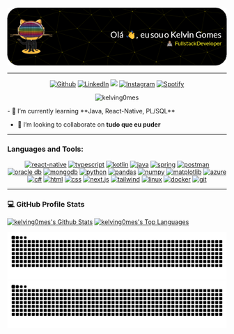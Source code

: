 ![Header](./github-header-image.gif)
<hr>  
<div align="center">
  <a href="https://github.com/kelving0mes" target="_blank"><img src="https://img.shields.io/badge/GitHub-%233C3C3D.svg?&style=flat-square&logo=github&logoColor=white" alt="Github"></a>
  <a href="https://www.linkedin.com/in/kelving0mes/" target="_blank"><img src="https://img.shields.io/badge/LinkedIn-%230077B5.svg?&style=flat-square&logo=linkedin&logoColor=white" alt="LinkedIn"></a>
  <a href="mailto:kelvingomes04@gmail.com?subject=Hello%20kelving0mes,%20From%20Github"><img src="https://img.shields.io/badge/Gmail-%23D14836.svg?&style=flat-square&&logo=gmail&logoColor=white" /></a>
  <a href="https://www.instagram.com/kelving0mes/" target="_blank"><img src="https://img.shields.io/badge/Instagram-%23DD2A7B.svg?&style=flat-square&logo=instagram&logoColor=white" alt="Instagram"></a>
  <a href="https://open.spotify.com/playlist/37i9dQZF1DWYfNJLV7OBMA" target="_blank"><img src="https://img.shields.io/badge/Spotify-%2325BE48.svg?&style=flat-square&logo=spotify&logoColor=white" alt="Spotify"></a>
  <p align="center"> <img src="https://komarev.com/ghpvc/?username=kelving0mes&label=Profile%20views&color=0e75b6&style=flat" alt="kelving0mes" /> </p>
</div>
</h2>
- 🌱 I’m currently learning **Java, React-Native, PL/SQL**

- 👯 I’m looking to collaborate on **tudo que eu puder**
<p align="left">
</p>
<hr>
<h3 align="left">Languages and Tools:</h3>
<div align="center">
  <a href="https://reactnative.dev/" target="_blank"> <img width=40 height=40 src="https://cdn.jsdelivr.net/gh/devicons/devicon@latest/icons/react/react-original.svg" alt="react-native"></a>
  <a href="https://www.typescriptlang.org/" target="_blank"> <img width=40 height=40 src="https://cdn.jsdelivr.net/gh/devicons/devicon@latest/icons/typescript/typescript-original.svg" alt="typescript"></a>
  <a href="https://kotlinlang.org/" target="_blank"> <img width=40 height=40 src="https://cdn.jsdelivr.net/gh/devicons/devicon@latest/icons/kotlin/kotlin-original.svg" alt="kotlin"></a>
  <a href="https://www.java.com/pt-BR/" target="_blank"> <img width=40 height=40 src="https://cdn.jsdelivr.net/gh/devicons/devicon@latest/icons/java/java-original-wordmark.svg" alt="java"></a>
  <a href="https://spring.io/" target="_blank"> <img width=40 height=40 src="https://cdn.jsdelivr.net/gh/devicons/devicon@latest/icons/spring/spring-original.svg" alt="spring"></a>
  <a href="https://www.postman.com/" target="_blank"> <img width=40 height=40 src="https://cdn.jsdelivr.net/gh/devicons/devicon@latest/icons/postman/postman-original.svg" alt="postman"></a>
  <a href="https://www.oracle.com/br/database/" target="_blank"> <img width=40 height=40 src="https://cdn.jsdelivr.net/gh/devicons/devicon@latest/icons/oracle/oracle-original.svg" alt="oracle db"></a>
  <a href="" target="_blank"> <img width=40 height=40 src="https://cdn.jsdelivr.net/gh/devicons/devicon@latest/icons/mongodb/mongodb-original.svg" alt="mongodb"></a>
  <a href="https://www.python.org/" target="_blank"> <img width=40 height=40 src="https://cdn.jsdelivr.net/gh/devicons/devicon@latest/icons/python/python-original.svg" alt="python"></a>
  <a href="https://pandas.pydata.org/" target="_blank"> <img width=40 height=40 src="https://cdn.jsdelivr.net/gh/devicons/devicon@latest/icons/pandas/pandas-original.svg" alt="pandas"></a>
  <a href="https://numpy.org/" target="_blank"> <img width=40 height=40 src="https://cdn.jsdelivr.net/gh/devicons/devicon@latest/icons/numpy/numpy-original.svg" alt="numpy"></a>
  <a href="https://matplotlib.org/" target="_blank"> <img width=40 height=40 src="https://cdn.jsdelivr.net/gh/devicons/devicon@latest/icons/matplotlib/matplotlib-original.svg" alt="matplotlib"></a>
  <a href="https://azure.microsoft.com/pt-br/" target="_blank"> <img width=40 height=40 src="https://cdn.jsdelivr.net/gh/devicons/devicon@latest/icons/azure/azure-original.svg" alt="azure"></a>
  <a href="https://dotnet.microsoft.com/pt-br/languages/csharp" target="_blank"> <img width=40 height=40 src="https://cdn.jsdelivr.net/gh/devicons/devicon@latest/icons/csharp/csharp-original.svg" alt="c#"></a>
  <a href="https://developer.mozilla.org/pt-BR/docs/Web/HTML" target="_blank"> <img width=40 height=40 src="https://cdn.jsdelivr.net/gh/devicons/devicon@latest/icons/html5/html5-original.svg" alt="html"></a>
  <a href="https://developer.mozilla.org/pt-BR/docs/Web/CSS" target="_blank"> <img width=40 height=40 src="https://cdn.jsdelivr.net/gh/devicons/devicon@latest/icons/css3/css3-original.svg" alt="css"></a>
  <a href="https://nextjs.org/" target="_blank"> <img width=40 height=40 src="https://cdn.jsdelivr.net/gh/devicons/devicon@latest/icons/nextjs/nextjs-original.svg" alt="next.js"></a>
  <a href="https://tailwindcss.com/" target="_blank"> <img width=40 height=40 src="https://cdn.jsdelivr.net/gh/devicons/devicon@latest/icons/tailwindcss/tailwindcss-original.svg" alt="tailwind"></a>
  <a href="https://www.linux.org/" target="_blank"> <img width=40 height=40 src="https://cdn.jsdelivr.net/gh/devicons/devicon@latest/icons/linux/linux-original.svg" alt="linux"></a>
  <a href="https://www.docker.com/" target="_blank"> <img width=40 height=40 src="https://cdn.jsdelivr.net/gh/devicons/devicon@latest/icons/docker/docker-original.svg" alt="docker"></a>
  <a href="https://git-scm.com/" target="_blank"> <img width=40 height=40 src="https://cdn.jsdelivr.net/gh/devicons/devicon@latest/icons/git/git-original.svg" alt="git"></a>
</div>
<hr>

<h3>💻 GitHub Profile Stats</h3>

  <!-- https://github.com/kelving0mes/github-readme-stats -->
  <a href="https://github.com/kelving0mes/github-readme-stats"><img alt="kelving0mes's Github Stats" src="https://denvercoder1-github-readme-stats.vercel.app/api/?username=kelving0mes&show_icons=true&include_all_commits=true&count_private=true&theme=react&hide_border=true&bg_color=1F222E&title_color=F85D7F&icon_color=F8D866" height="192px"/></a>
  <a href="https://github.com/kelving0mes/github-readme-stats"><img alt="kelving0mes's Top Languages" src="https://denvercoder1-github-readme-stats.vercel.app/api/top-langs/?username=kelving0mes&langs_count=8&layout=compact&theme=react&hide_border=true&bg_color=1F222E&title_color=F85D7F&icon_color=F8D866&hide=Jupyter%20Notebook,Roff" height="192px"/></a>
  <br/>
  

<div align="center">
    <!-- Contribution Heatmap with Snake Animation -->
    <img src="https://github.com/cheehwatang/cheehwatang/blob/output/ocean.svg?color_snake=#15F8EB&color_dots=#bfd6f6,#8dbdff,#64a1f4,#4b91f1,#3c7dd9#gh-dark-mode-only" alt="Snake animation">
    <img src="https://github.com/cheehwatang/cheehwatang/blob/output/github-snake.svg?color_snake=#00FC58#gh-light-mode-only" alt="Snake animation">
</div>
